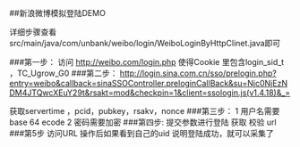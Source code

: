 ##新浪微博模拟登陆DEMO

详细步骤查看src/main/java/com/unbank/weibo/login/WeiboLoginByHttpClinet.java即可

###第一步：
访问 http://weibo.com/login.php  使得Cookie 里包含login_sid_t ，TC_Ugrow_G0
###第二步：
http://login.sina.com.cn/sso/prelogin.php?entry=weibo&callback=sinaSSOController.preloginCallBack&su=Njc0NjEzNDM4JTQwcXEuY29t&rsakt=mod&checkpin=1&client=ssologin.js(v1.4.18)&_=

获取servertime ，pcid，pubkey，rsakv，nonce
###第三步：
 1 用户名需要 base 64 ecode
 2 密码需要加密
###第四步:
   提交参数进行登陆
   获取 校验 url
###第5步
   访问URL 操作后如果看到自己的uid 说明登陆成功，就可以采集了